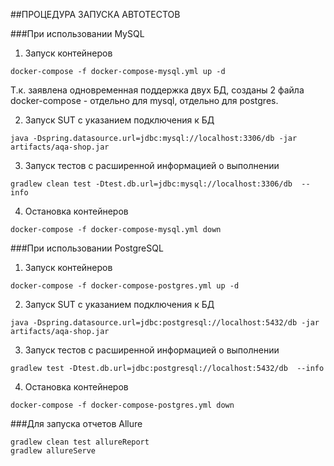 ##ПРОЦЕДУРА ЗАПУСКА АВТОТЕСТОВ

###При использовании MySQL

1. Запуск контейнеров
```
docker-compose -f docker-compose-mysql.yml up -d 
```
Т.к. заявлена одновременная поддержка двух БД, созданы 2 файла docker-compose - отдельно для mysql, отдельно для postgres.

2. Запуск SUT с указанием подключения к БД
```
java -Dspring.datasource.url=jdbc:mysql://localhost:3306/db -jar artifacts/aqa-shop.jar
```
3. Запуск тестов с расширенной информацией о выполнении
```
gradlew clean test -Dtest.db.url=jdbc:mysql://localhost:3306/db  --info
```
4. Остановка контейнеров
```
docker-compose -f docker-compose-mysql.yml down
```


###При использовании PostgreSQL
1. Запуск контейнеров
```
docker-compose -f docker-compose-postgres.yml up -d
```

2. Запуск SUT с указанием подключения к БД
```
java -Dspring.datasource.url=jdbc:postgresql://localhost:5432/db -jar artifacts/aqa-shop.jar
```
3. Запуск тестов с расширенной информацией о выполнении
```
gradlew test -Dtest.db.url=jdbc:postgresql://localhost:5432/db  --info
```
4. Остановка контейнеров
```
docker-compose -f docker-compose-postgres.yml down
```

###Для запуска отчетов Allure
```
gradlew clean test allureReport
gradlew allureServe
```

